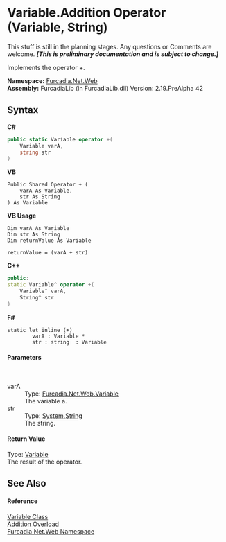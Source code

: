 # Variable.Addition Operator (Variable, String)
This stuff is still in the planning stages. Any questions or Comments are welcome. _**\[This is preliminary documentation and is subject to change.\]**_

Implements the operator +.

**Namespace:**&nbsp;<a href="N_Furcadia_Net_Web">Furcadia.Net.Web</a><br />**Assembly:**&nbsp;FurcadiaLib (in FurcadiaLib.dll) Version: 2.19.PreAlpha 42

## Syntax

**C#**<br />
``` C#
public static Variable operator +(
	Variable varA,
	string str
)
```

**VB**<br />
``` VB
Public Shared Operator + ( 
	varA As Variable,
	str As String
) As Variable
```

**VB Usage**<br />
``` VB Usage
Dim varA As Variable
Dim str As String
Dim returnValue As Variable

returnValue = (varA + str)
```

**C++**<br />
``` C++
public:
static Variable^ operator +(
	Variable^ varA, 
	String^ str
)
```

**F#**<br />
``` F#
static let inline (+)
        varA : Variable * 
        str : string  : Variable
```


#### Parameters
&nbsp;<dl><dt>varA</dt><dd>Type: <a href="T_Furcadia_Net_Web_Variable">Furcadia.Net.Web.Variable</a><br />The variable a.</dd><dt>str</dt><dd>Type: <a href="http://msdn2.microsoft.com/en-us/library/s1wwdcbf" target="_blank">System.String</a><br />The string.</dd></dl>

#### Return Value
Type: <a href="T_Furcadia_Net_Web_Variable">Variable</a><br />The result of the operator.

## See Also


#### Reference
<a href="T_Furcadia_Net_Web_Variable">Variable Class</a><br /><a href="Overload_Furcadia_Net_Web_Variable_op_Addition">Addition Overload</a><br /><a href="N_Furcadia_Net_Web">Furcadia.Net.Web Namespace</a><br />